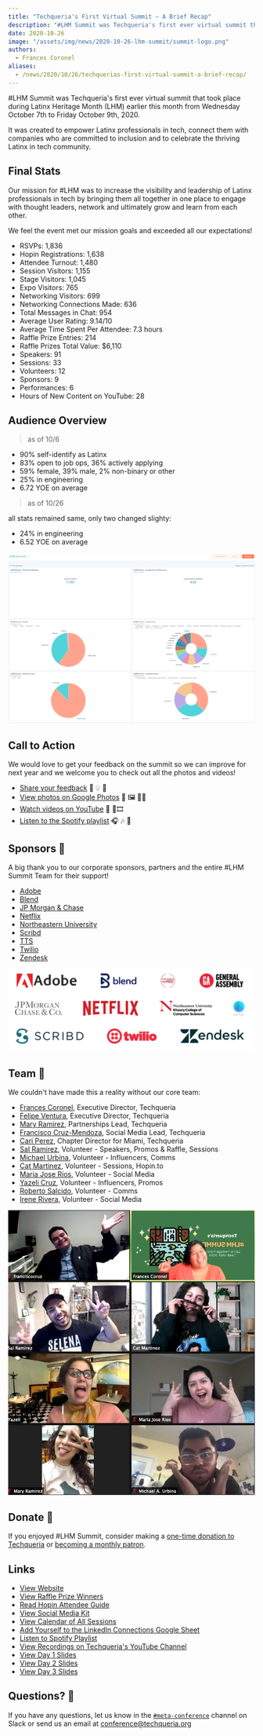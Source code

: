```yaml
---
title: "Techqueria's First Virtual Summit — A Brief Recap"
description: "#LHM Summit was Techqueria's first ever virtual summit that took place during Latinx Heritage Month (LHM)."
date: 2020-10-26
image: "/assets/img/news/2020-10-26-lhm-summit/summit-logo.png"
authors:
  - Frances Coronel
aliases:
  - /news/2020/10/26/techquerias-first-virtual-summit-a-brief-recap/
---
```


#LHM Summit was Techqueria's first ever virtual summit that took place during Latinx Heritage Month (LHM) earlier this month from Wednesday October 7th to Friday October 9th, 2020.

It was created to empower Latinx professionals in tech, connect them with companies who are committed to inclusion and to celebrate the thriving Latinx in tech community.

## Final Stats

Our mission for #LHM was to increase the visibility and leadership of Latinx professionals in tech by bringing them all together in one place to engage with thought leaders, network and ultimately grow and learn from each other.

We feel the event met our mission goals and exceeded all our expectations!

- RSVPs: 1,836
- Hopin Registrations: 1,638
- Attendee Turnout: 1,480
- Session Visitors: 1,155
- Stage Visitors: 1,045
- Expo Visitors: 765
- Networking Visitors: 699
- Networking Connections Made: 636
- Total Messages in Chat: 954
- Average User Rating: 9.14/10
- Average Time Spent Per Attendee: 7.3 hours
- Raffle Prize Entries: 214
- Raffle Prizes Total Value: $6,110
- Speakers: 91
- Sessions: 33
- Volunteers: 12
- Sponsors: 9
- Performances: 6
- Hours of New Content on YouTube: 28

## Audience Overview

> as of 10/6

- 90% self-identify as Latinx
- 83% open to job ops, 36% actively applying
- 59% female, 39% male, 2% non-binary or other
- 25% in engineering
- 6.72 YOE on average

> as of 10/26

all stats remained same, only two changed slighty:
- 24% in engineering
- 6.52 YOE on average

![Audience Overview](/assets/img/news/2020-10-26-lhm-summit/summit-audience.png)

## Call to Action

We would love to get your feedback on the summit so we can improve for next year and we welcome you to check out all the photos and videos!

- [Share your feedback](https://docs.google.com/forms/d/e/1faipqlse9m5xp4qmfwvogirlu6t3do-6avbmnbwy6vi4nwr4f-j5fiw/viewform?_hsenc=p2anqtz-8szhkzf63kxsksemjxutqlxp98dygkme9pbfarc6036mhim9zmg_mybjnsqli-g_vxc0zw) 📝 💡 💭
- [View photos on Google Photos](https://photos.app.goo.gl/ahrvy2xs9fbyjxun8?_hsenc=p2anqtz-8szhkzf63kxsksemjxutqlxp98dygkme9pbfarc6036mhim9zmg_mybjnsqli-g_vxc0zw) 📸 🖼️ 🤳🏽️
- [Watch videos on YouTube](https://www.youtube.com/playlist?list=plcwzrxvpdkgjuya48mr25wpylz2u3j1ne&_hsenc=p2anqtz-8szhkzf63kxsksemjxutqlxp98dygkme9pbfarc6036mhim9zmg_mybjnsqli-g_vxc0zw) 🎥 🍿🎞
- [Listen to the Spotify playlist](https://open.spotify.com/playlist/0ogkuam8l1dxgwonicnkbv?si=2ocdqjuwsgazygfmo5pfxq&_hsenc=p2anqtz-8szhkzf63kxsksemjxutqlxp98dygkme9pbfarc6036mhim9zmg_mybjnsqli-g_vxc0zw) 🎧 🎶 🎤

## Sponsors 🤝

A big thank you to our corporate sponsors, partners and the entire #LHM Summit Team for their support!

- [Adobe](https://adobe.com/careers)
- [Blend](https://blend.com/company/careers/)
- [JP Morgan & Chase](https://careers.jpmorgan.com/us/en/home)
- [Netflix](https://jobs.netflix.com/)
- [Northeastern University](https://align.khoury.northeastern.edu/)
- [Scribd](https://scribd.com/careers)
- [TTS](https://www.gsa.gov/about-us/organization/federal-acquisition-service/technology-transformation-services)
- [Twilio](hhttps://www.twilio.com/company/jobs)
- [Zendesk](https://jobs.zendesk.com/us/en/)

![Sponsors](/assets/img/news/2020-10-26-lhm-summit/summit-sponsors.png)

## Team 🌿

We couldn't have made this a reality without our core team:

- [Frances Coronel](https://linkedin.com/in/fvcproductions), Executive Director, Techqueria
- [Felipe Ventura](https://linkedin.com/in/fvntr), Executive Director, Techqueria
- [Mary Ramirez](https://www.linkedin.com/in/marybramirez/), Partnerships Lead, Techqueria
- [Francisco Cruz-Mendoza](https://www.linkedin.com/in/franciscocrz/), Social Media Lead, Techqueria
- [Cari Perez](https://www.linkedin.com/in/caridadperez/), Chapter Director for Miami, Techqueria
- [Sal Ramirez](https://www.linkedin.com/in/salramirez/), Volunteer - Speakers, Promos & Raffle, Sessions
- [Michael Urbina](https://www.linkedin.com/in/michaelurbina/), Volunteer - Influencers, Comms
- [Cat Martinez](https://www.linkedin.com/in/cathmartinez/), Volunteer - Sessions, Hopin.to
- [Maria Jose Rios](https://www.linkedin.com/in/mariarios140/), Volunteer - Social Media
- [Yazeli Cruz](https://www.linkedin.com/in/yazeliecruz/), Volunteer - Influencers, Promos
- [Roberto Salcido](https://www.linkedin.com/in/roberto-salcido/), Volunteer - Comms
- [Irene Rivera](https://www.linkedin.com/in/ir-ri/), Volunteer - Social Media

![The #LHM Summit Team](/assets/img/news/2020-10-26-lhm-summit/summit-team.png)

## Donate 💛

If you enjoyed #LHM Summit, consider making a [one-time donation to Techqueria](/donate) or [becoming a monthly patron](https://patreon.com/techqueria).

## Links

- [View Website](https://techqueria.org/summit)
- [View Raffle Prize Winners](https://gleam.io/EDNT1/lhm-summit-promo-raffle-prize-contest)
- [Read Hopin Attendee Guide](https://www.notion.so/techqueriaorg/LHM-Summit-Attendee-Guide-b267b0c3248b468ebeae2f0f1d391c3b)
- [View Social Media Kit](https://www.notion.so/techqueriaorg/LHM-Summit-Social-Media-Kit-cc81725c00534f9aaade5997315004b9)
- [View Calendar of All Sessions](https://calendar.google.com/calendar/u/0/embed?src=c_cbjjd2hl62d60p78gapfi0o13g@group.calendar.google.com&ctz=America/New_York)
- [Add Yourself to the LinkedIn Connections Google Sheet](https://docs.google.com/spreadsheets/d/1gja1lTfx0Csw3audtyP8QXokoXckgwGPTiLAltkNc9M/edit#gid=0)
- [Listen to Spotify Playlist](https://open.spotify.com/playlist/0OGkUAm8l1DxgwonIcnKbV?si=d6ZZIE_uQgyo-tANveKj1g)
- [View Recordings on Techqueria's YouTube Channel](https://www.youtube.com/c/Techqueria)
- [View Day 1 Slides](https://docs.google.com/presentation/d/1gqMrYDOhZET83DwNRjQv94PSsi8buVbef_cBFeczusQ/edit?usp=sharing)
- [View Day 2 Slides](https://docs.google.com/presentation/d/1nTV6dKgSCdvwVMwaeq3gngL68nrPneo4W4RUqUVjYpw/edit?usp=sharing)
- [View Day 3 Slides](https://docs.google.com/presentation/d/1VXRG1ADnQr4-0-XSgqDHFJPfDWAZomVliqwaV9I1LEM/edit#slide=id.ga01b646892_0_2)

## Questions? 🤔

If you have any questions, let us know in the [`#meta-conference`](/slack) channel on Slack or send us an email at [conference@techqueria.org](mailto:conference@techqueria.org)